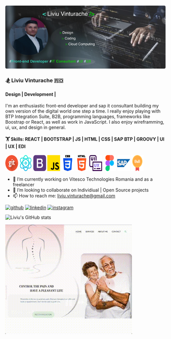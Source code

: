 ![cover](https://github.com/vteliviu/vteliviu/blob/main/cover.jpg)

### 🏂 Liviu Vinturache 🇷🇴

#### Design | Development | 

I'm an enthusiastic front-end developer and sap it consultant building my own version of the digital world one step a time. 
I really enjoy playing with BTP Integration Suite, B2B, programming languages, frameworks like Boostrap or React, as well as work in JavaScript.
I also enjoy wireframming, ui, ux, and design in general.

#### 🏋️  Skills: REACT | BOOTSTRAP | JS | HTML | CSS | SAP BTP | GROOVY | UI | UX | EDI

[<img src='https://github.com/vteliviu/vteliviu/blob/main/icons/git.png' alt='git' height='50' width ='40'>]()
[<img src='https://github.com/vteliviu/vteliviu/blob/main/icons/react.png' alt='react' height='50' width ='40'>]()
[<img src='https://github.com/vteliviu/vteliviu/blob/main/icons/bootstrap.png' alt='bootstrap' height='50' width ='40'>]()
[<img src='https://github.com/vteliviu/vteliviu/blob/main/icons/js.png' alt='js' height='50' width ='40'>]()
[<img src='https://github.com/vteliviu/vteliviu/blob/main/icons/css-3.png' alt='css' height='50' width ='40'>]()
[<img src='https://github.com/vteliviu/vteliviu/blob/main/icons/html-5.png' alt='html' height='50' width ='40'>]()
[<img src='https://github.com/vteliviu/vteliviu/blob/main/icons/ui-ux.png' alt='ui-ux' height='50' width ='40'>]()
[<img src='https://github.com/vteliviu/vteliviu/blob/main/icons/figma.png' alt='figma' height='50' width ='40'>]()
[<img src='https://github.com/vteliviu/vteliviu/blob/main/icons/sap.png' alt='sap' height='50' width ='40'>]()
[<img src='https://github.com/vteliviu/vteliviu/blob/main/icons/b2b.png' alt='b2b' height='50' width ='40'>]()


- 🔭 I’m currently working on Vitesco Technologies Romania and as a freelancer
- 👯 I’m looking to collaborate on Individiual | Open Source projects
- 📫 How to reach me: liviu.vinturache@gmail.com

[<img src='https://cdn.jsdelivr.net/npm/simple-icons@3.0.1/icons/github.svg' alt='github' height='40'>](https://github.com/vteliviu)  [<img src='https://cdn.jsdelivr.net/npm/simple-icons@3.0.1/icons/linkedin.svg' alt='linkedin' height='40'>](https://www.linkedin.com/in/liviu-vinturache/)  [<img src='https://cdn.jsdelivr.net/npm/simple-icons@3.0.1/icons/instagram.svg' alt='instagram' height='40'>](https://www.instagram.com/liviu18vte/)  

![Liviu's GitHub stats](https://github-readme-stats.vercel.app/api?username=vteliviu&theme=algolia_icons=true)

![cover](https://github.com/vteliviu/vteliviu/blob/main/design.gif)

